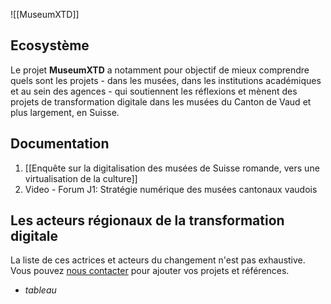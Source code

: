 ![[MuseumXTD]]

## Ecosystème

Le projet **MuseumXTD** a notamment pour objectif de mieux comprendre quels sont les projets - dans les musées, dans les institutions académiques et au sein des agences -  qui soutiennent les réflexions et mènent des projets de transformation digitale dans les musées du Canton de Vaud et plus largement, en Suisse.

## Documentation
1. [[Enquête sur la digitalisation des musées de Suisse romande, vers une virtualisation de la culture]]
2. Video - Forum J1: Stratégie numérique des musées cantonaux vaudois


##  Les acteurs régionaux de la transformation digitale 
La liste de ces actrices et acteurs du changement n'est pas exhaustive. Vous pouvez [nous contacter](liencontact) pour ajouter vos projets et références.

+ *tableau*